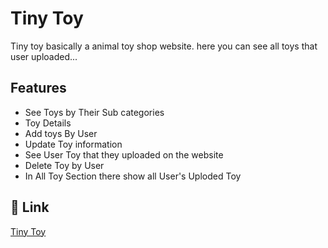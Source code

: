 # Tiny Toy

Tiny toy basically a animal toy shop website. here you can see all toys that user uploaded...

## Features

- See Toys by Their Sub categories
- Toy Details
- Add toys By User
- Update Toy information
- See User Toy that they uploaded on the website
- Delete Toy by User
- In All Toy Section there show all User's Uploded Toy

## 🔗 Link

[Tiny Toy](https://zoo-zone-toys.web.app)
